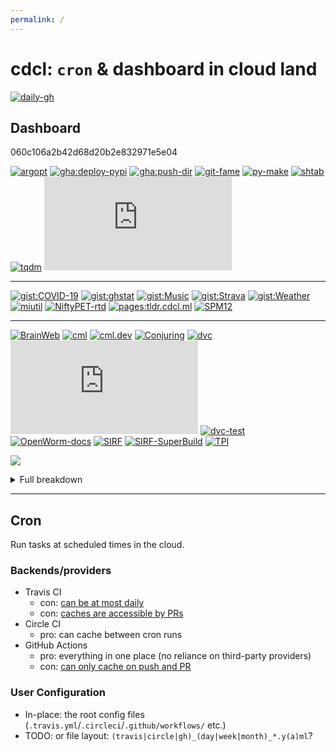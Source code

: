 ```yaml
---
permalink: /
---
```

# cdcl: `cron` & dashboard in cloud land

<!-- cron status -->
[![daily-gh](https://img.shields.io/github/actions/workflow/status/casperdcl/cdcl/daily.yml?branch=master&label=daily&logo=GitHub)](https://github.com/casperdcl/cdcl/actions)

## Dashboard

<!-- pinned-gists -->
<div class="gist">060c106a2b42d68d20b2e832971e5e04</div>

<!-- Priority
1. any issues may affect lots of people
2. nobody else is likely to fix issues in a timely manner
-->
[![argopt](https://img.shields.io/github/actions/workflow/status/casperdcl/argopt/test.yml?branch=master&label=argopt)](https://github.com/casperdcl/argopt/actions/workflows/test.yml)
[![gha:deploy-pypi](https://img.shields.io/github/actions/workflow/status/casperdcl/deploy-pypi/test.yml?branch=v2&label=gha:deploy-pypi)](https://github.com/casperdcl/deploy-pypi/actions/workflows/test.yml)
[![gha:push-dir](https://img.shields.io/github/actions/workflow/status/casperdcl/push-dir/test.yml?branch=v1&label=gha:push-dir)](https://github.com/casperdcl/push-dir/actions/workflows/test.yml)
[![git-fame](https://img.shields.io/github/actions/workflow/status/casperdcl/git-fame/test.yml?branch=master&label=git-fame)](https://github.com/casperdcl/git-fame/actions/workflows/test.yml)
[![py-make](https://img.shields.io/travis/tqdm/py-make?label=py-make)](https://travis-ci.org/tqdm/py-make)
[![shtab](https://img.shields.io/github/actions/workflow/status/iterative/shtab/test.yml?branch=main&label=shtab)](https://github.com/iterative/shtab/actions/workflows/test.yml)
[![tqdm](https://img.shields.io/github/actions/workflow/status/tqdm/tqdm/test.yml?branch=master&label=tqdm)](https://github.com/tqdm/tqdm/actions/workflows/test.yml)
[![tqdm.cpp](https://img.shields.io/travis/tqdm/tqdm.cpp?label=tqdm.cpp)](https://travis-ci.org/tqdm/tqdm.cpp)

----

[![gist:COVID-19](https://img.shields.io/github/actions/workflow/status/casperdcl/covid-19-box/covid-19.yml?branch=master&label=gist:COVID-19)](https://github.com/casperdcl/covid-19-box/actions/workflows/covid-19.yml)
[![gist:ghstat](https://img.shields.io/github/actions/workflow/status/casperdcl/ghstat/daily.yml?branch=master&label=gist:ghstat)](https://github.com/casperdcl/ghstat/actions/workflows/daily.yml)
[![gist:Music](https://img.shields.io/github/actions/workflow/status/casperdcl/music-box/music-box.yml?branch=master&label=gist:Music)](https://github.com/casperdcl/music-box/actions/workflows/music-box.yml)
[![gist:Strava](https://img.shields.io/circleci/build/gh/casperdcl/strava-box?label=gist:Strava)](https://circleci.com/gh/casperdcl/strava-box)
[![gist:Weather](https://img.shields.io/github/actions/workflow/status/casperdcl/hl-weather-box/hl-weather.yml?branch=master&label=gist:Weather)](https://github.com/casperdcl/hl-weather-box/actions/workflows/hl-weather.yml)
[![miutil](https://img.shields.io/github/actions/workflow/status/AMYPAD/miutil/test.yml?branch=master&label=miutil)](https://github.com/AMYPAD/miutil/actions/workflows/test.yml)
[![NiftyPET-rtd](https://img.shields.io/readthedocs/niftypet?label=NiftyPET-rtd)](https://readthedocs.org/projects/niftypet/builds)
[![pages:tldr.cdcl.ml](https://img.shields.io/github/actions/workflow/status/casperdcl/tldr.cdcl.ml/pages.yml?branch=main&label=pages:tldr.cdcl.ml)](https://github.com/casperdcl/tldr.cdcl.ml/actions)
[![SPM12](https://img.shields.io/github/actions/workflow/status/AMYPAD/SPM12/test.yml?branch=master&label=SPM12)](https://github.com/AMYPAD/SPM12/actions/workflows/test.yml)

----

[![BrainWeb](https://img.shields.io/travis/casperdcl/brainweb?label=BrainWeb)](https://travis-ci.org/casperdcl/brainweb)
[![cml](https://img.shields.io/github/actions/workflow/status/iterative/cml/test-deploy.yml?branch=master&label=cml)](https://github.com/iterative/cml/actions/workflows/test-deploy.yml)
[![cml.dev](https://img.shields.io/circleci/build/gh/iterative/cml.dev?label=cml.dev)](https://circleci.com/gh/iterative/cml.dev)
[![Conjuring](https://img.shields.io/github/actions/workflow/status/conjuring/conjuring/test.yml?branch=master&label=Conjuring)](https://github.com/conjuring/conjuring/actions/workflows/test.yml)
[![dvc](https://img.shields.io/github/actions/workflow/status/iterative/dvc/tests.yaml?branch=master&label=dvc)](https://github.com/iterative/dvc/actions/workflows/tests.yaml)
[![dvc.org](https://img.shields.io/circleci/build/gh/iterative/dvc.org?label=dvc.org)](https://circleci.com/gh/iterative/dvc.org)
[![dvc-test](https://img.shields.io/travis/com/iterative/dvc-test?label=dvc-test)](https://travis-ci.com/iterative/dvc-test)
[![OpenWorm-docs](https://img.shields.io/circleci/build/gh/openworm/openworm_docs?label=OpenWorm-docs)](https://circleci.com/gh/openworm/openworm_docs)
[![SIRF](https://img.shields.io/github/actions/workflow/status/SyneRBI/SIRF/build-test.yml?branch=master&label=SIRF)](https://github.com/SyneRBI/SIRF/actions/workflows/build-test.yml)
[![SIRF-SuperBuild](https://img.shields.io/github/actions/workflow/status/SyneRBI/SIRF-SuperBuild/c-cpp.yml?branch=master&label=SIRF-SuperBuild)](https://github.com/SyneRBI/SIRF-SuperBuild/actions/workflows/c-cpp.yml)
[![TPI](https://img.shields.io/github/actions/workflow/status/iterative/terraform-provider-iterative/test.yml?branch=master&label=TPI)](https://github.com/iterative/terraform-provider-iterative/actions/workflows/test.yml)

![](https://gist.githubusercontent.com/casperdcl/7f351ce61f01cfcfb5cfa53097954435/raw/ghstats-5.svg)

<details><summary>Full breakdown</summary><img src="https://gist.githubusercontent.com/casperdcl/7f351ce61f01cfcfb5cfa53097954435/raw/ghstats-a.png"/><br/><img src="https://gist.githubusercontent.com/casperdcl/7f351ce61f01cfcfb5cfa53097954435/raw/ghstats-b-full.png"/></details>

----

## Cron

Run tasks at scheduled times in the cloud.

### Backends/providers

- Travis CI
  - con: [can be at most daily](https://docs.travis-ci.com/user/cron-jobs)
  - con: [caches are accessible by PRs](https://docs.travis-ci.com/user/caching/)
- Circle CI
  + pro: can cache between cron runs
- GitHub Actions
  + pro: everything in one place (no reliance on third-party providers)
  + con: [can only cache on push and PR](https://help.github.com/en/actions/configuring-and-managing-workflows/caching-dependencies-to-speed-up-workflows#restrictions-for-accessing-a-cache)

### User Configuration

- In-place: the root config files (`.travis.yml`/`.circleci`/`.github/workflows/` etc.)
- TODO: or file layout: `(travis|circle|gh)_(day|week|month)_*.y(a)ml`?
